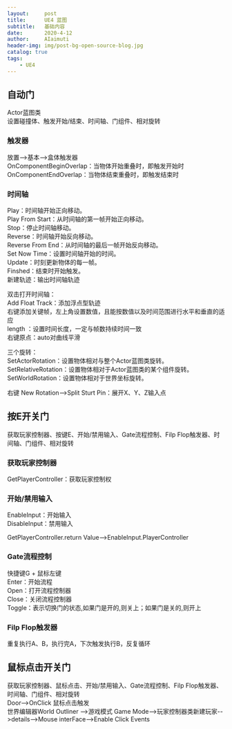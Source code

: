 ```yaml
---
layout:     post
title:      UE4 蓝图
subtitle:   基础内容
date:       2020-4-12
author:     AIaimuti
header-img: img/post-bg-open-source-blog.jpg
catalog: true
tags:
    - UE4 
---
```



## 自动门
Actor蓝图类<br>
设置碰撞体、触发开始/结束、时间轴、门组件、相对旋转
### 触发器
放置-->基本-->盒体触发器<br>
OnComponentBeginOverlap：当物体开始重叠时，即触发开始时<br>
OnComponentEndOverlap：当物体结束重叠时，即触发结束时

### 时间轴
Play：时间轴开始正向移动。<br>
Play From Start：从时间轴的第一帧开始正向移动。<br>
Stop：停止时间轴移动。<br>
Reverse：时间轴开始反向移动。<br>
Reverse From End：从时间轴的最后一帧开始反向移动。<br>
Set Now Time：设置时间轴开始的时间。<br>
Update：时刻更新物体的每一帧。<br>
Finshed：结束时开始触发。<br>
新建轨迹：输出时间轴轨迹

双击打开时间轴：<br>
Add Float Track：添加浮点型轨迹<br>
右键添加关键帧，左上角设置数值，且能按数值以及时间范围进行水平和垂直的适应<br>
length ：设置时间长度，一定与帧数持续时间一致<br>
右键原点：auto对曲线平滑

三个旋转：<br>
SetActorRotation：设置物体相对与整个Actor蓝图类旋转。<br>
SetRelativeRotation：设置物体相对于Actor蓝图类的某个组件旋转。<br>
SetWorldRotation：设置物体相对于世界坐标旋转。

右键 New Rotation-->Split Sturt Pin：展开X、Y、Z输入点

## 按E开关门
获取玩家控制器、按键E、开始/禁用输入、Gate流程控制、Filp Flop触发器、时间轴、门组件、相对旋转
### 获取玩家控制器
GetPlayerController：获取玩家控制权

### 开始/禁用输入
EnableInput：开始输入<br>
DisableInput：禁用输入

GetPlayerController.return Value-->EnableInput.PlayerController

### Gate流程控制
快捷键G + 鼠标左键<br>
Enter：开始流程<br>
Open：打开流程控制器<br>
Close：关闭流程控制器<br>
Toggle：表示切换门的状态,如果门是开的,则关上；如果门是关的,则开上

### Filp Flop触发器
重复执行A、B，执行完A，下次触发执行B，反复循环

## 鼠标点击开关门
获取玩家控制器、鼠标点击、开始/禁用输入、Gate流程控制、Filp Flop触发器、时间轴、门组件、相对旋转<br>
Door-->OnClick 鼠标点击触发<br>
世界编辑器World Outliner -->游戏模式 Game Mode-->玩家控制器类新建玩家-->details-->Mouse interFace-->Enable Click Events
